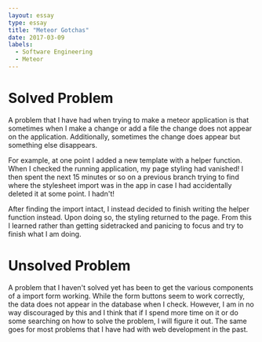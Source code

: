 ```yaml
---
layout: essay
type: essay
title: "Meteor Gotchas"
date: 2017-03-09
labels:
  - Software Engineering
  - Meteor
---
```


# Solved Problem
A problem that I have had when trying to make a meteor application is that sometimes when I make a change or add a file the change does not appear on the application. Additionally, sometimes the change does appear but something else disappears. 

For example, at one point I added a new template with a helper function. When I checked the running application, my page styling had vanished! I then spent the next 15 minutes or so on a previous branch trying to find where the stylesheet import was in the app in case I had accidentally deleted it at some point. I hadn't!

After finding the import intact, I instead decided to finish writing the helper function instead. Upon doing so, the styling returned to the page. From this I learned rather than getting sidetracked and panicing to focus and try to finish what I am doing.

# Unsolved Problem

A problem that I haven't solved yet has been to get the various components of a import form working. While the form buttons seem to work correctly, the data does not appear in the database when I check. However, I am in no way discouraged by this and I think that if I spend more time on it or do some searching on how to solve the problem, I will figure it out. The same goes for most problems that I have had with web development in the past. 